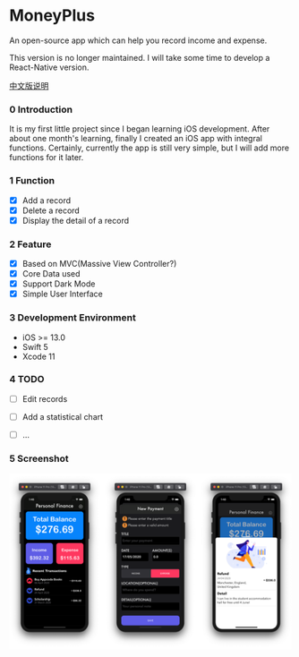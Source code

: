 MoneyPlus
=====

An open-source app which can help you record income and expense.

This version is no longer maintained. I will take some time to develop a React-Native version.

[中文版说明](./README_ZH.md)

### 0 Introduction

It is my first little project since I began learning iOS development. After about one month's learning, finally I created an iOS app with integral functions. Certainly, currently the app is still very simple, but I will add more functions for it later.

### 1 Function

- [x] Add a record 
- [x] Delete a record
- [x] Display the detail of a record

### 2 Feature

- [x] Based on MVC(Massive View Controller?)
- [x] Core Data used
- [x] Support Dark Mode
- [x] Simple User Interface

### 3 Development Environment

- iOS >= 13.0
- Swift 5
- Xcode 11

### 4 TODO

- [ ] Edit records

- [ ] Add a statistical chart

- [ ] ...

### 5 Screenshot

![img-1](./images/screenshot-1.png)

